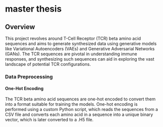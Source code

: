 # master thesis
## Overview
This project revolves around T-Cell Receptor (TCR) beta amino acid sequences and aims to generate synthesized data using generative models like Variational Autoencoders (VAEs) and Generative Adversarial Networks (GANs). The TCR sequences are pivotal in understanding immune responses, and synthesizing such sequences can aid in exploring the vast landscape of potential TCR configurations.


### Data Preprocessing
#### One-Hot Encoding
The TCR beta amino acid sequences are one-hot encoded to convert them into a format suitable for training the models. One-hot encoding is performed using a custom Python script, which reads the sequences from a CSV file and converts each amino acid in a sequence into a unique binary vector, which is later converted to a .H5 file.
